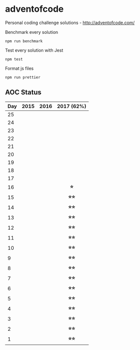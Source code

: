 # adventofcode
Personal coding challenge solutions - http://adventofcode.com/

Benchmark every solution
```
npm run benchmark
```

Test every solution with Jest
```
npm test
```

Format js files
```
npm run prettier
```

## AOC Status
| Day | 2015 | 2016 | 2017 (62%) |
|-----|:----:|:----:|:----------:|
| 25  |      |      |            |
| 24  |      |      |            |
| 23  |      |      |            |
| 22  |      |      |            |
| 21  |      |      |            |
| 20  |      |      |            |
| 19  |      |      |            |
| 18  |      |      |            |
| 17  |      |      |            |
| 16  |      |      |  **⭐**     |
| 15  |      |      |  **⭐⭐**    |
| 14  |      |      |  **⭐⭐**    |
| 13  |      |      |  **⭐⭐**    |
| 12  |      |      |  **⭐⭐**    |
| 11  |      |      |  **⭐⭐**    |
| 10  |      |      |  **⭐⭐**    |
| 9   |      |      |  **⭐⭐**    |
| 8   |      |      |  **⭐⭐**    |
| 7   |      |      |  **⭐⭐**    |
| 6   |      |      |  **⭐⭐**    |
| 5   |      |      |  **⭐⭐**    |
| 4   |      |      |  **⭐⭐**    |
| 3   |      |      |  **⭐⭐**    |
| 2   |      |      |  **⭐⭐**    |
| 1   |      |      |  **⭐⭐**    |
